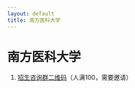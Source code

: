 ```yaml
---
layout: default
title: 南方医科大学
---
```


# 南方医科大学

1. <a href="../images/gaokao/南医大/qrcode.jpg" target="_blank">招生咨询群二维码</a>（人满100，需要邀请）